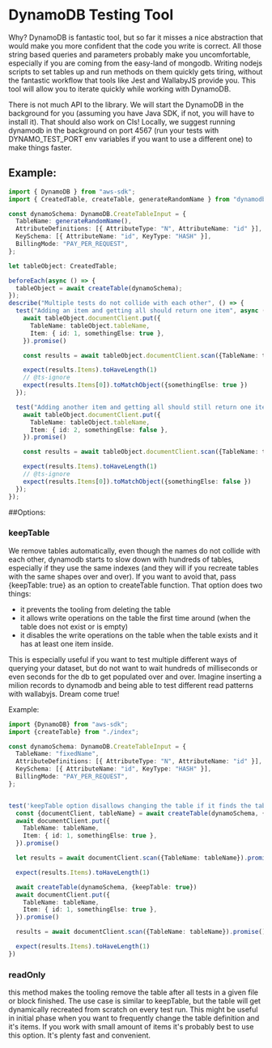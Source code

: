 # DynamoDB Testing Tool

Why? DynamoDB is fantastic tool, but so far it misses a nice abstraction that would make you more confident that the code you write is correct. All those string based queries and parameters probably make you uncomfortable, especially if you are coming from the easy-land of mongodb.
Writing nodejs scripts to set tables up and run methods on them quickly gets tiring, without the fantastic workflow that tools like Jest and WallabyJS provide you. 
This tool will allow you to iterate quickly while working with DynamoDB.

There is not much API to the library. We will start the DynamoDB in the background for you (assuming you have Java SDK, if not, you will have to install it). That should also work on CIs!
Locally, we suggest running dynamodb in the background on port 4567 (run your tests with DYNAMO_TEST_PORT env variables if you want to use a different one) to make things faster. 

## Example:

```typescript
import { DynamoDB } from "aws-sdk";
import { CreatedTable, createTable, generateRandomName } from "dynamodb-testing-tool";

const dynamoSchema: DynamoDB.CreateTableInput = {
  TableName: generateRandomName(),
  AttributeDefinitions: [{ AttributeType: "N", AttributeName: "id" }],
  KeySchema: [{ AttributeName: "id", KeyType: "HASH" }],
  BillingMode: "PAY_PER_REQUEST",
};

let tableObject: CreatedTable;

beforeEach(async () => {
  tableObject = await createTable(dynamoSchema);
});
describe("Multiple tests do not collide with each other", () => {
  test("Adding an item and getting all should return one item", async () => {
    await tableObject.documentClient.put({
      TableName: tableObject.tableName,
      Item: { id: 1, somethingElse: true },
    }).promise()

    const results = await tableObject.documentClient.scan({TableName: tableObject.tableName}).promise()

    expect(results.Items).toHaveLength(1)
    // @ts-ignore
    expect(results.Items[0]).toMatchObject({somethingElse: true })
  });

  test("Adding another item and getting all should still return one item", async () => {
    await tableObject.documentClient.put({
      TableName: tableObject.tableName,
      Item: { id: 2, somethingElse: false },
    }).promise()

    const results = await tableObject.documentClient.scan({TableName: tableObject.tableName}).promise()

    expect(results.Items).toHaveLength(1)
    // @ts-ignore
    expect(results.Items[0]).toMatchObject({somethingElse: false })
  });
});

```


##Options:

### keepTable

We remove tables automatically, even though the names do not collide with each other, dynamodb starts to slow down with hundreds of tables, especially if they use the same indexes (and they will if you recreate tables with the same shapes over and over).
If you want to avoid that, pass {keepTable: true} as an option to createTable function.
That  option does two things:
- it prevents the tooling from deleting the table
- it allows write operations on the table the first time around (when the table does not exist or is empty)
- it disables the write operations on the table when the table exists and it has at least one item inside.

This is especially useful if you want to test multiple different ways of querying your dataset, but do not want to wait hundreds of milliseconds or even seconds for the db to get populated over and over. Imagine inserting a milion records to dynamodb and being able to test different read patterns with wallabyjs. Dream come true!


Example:

```typescript
import {DynamoDB} from "aws-sdk";
import {createTable} from "./index";

const dynamoSchema: DynamoDB.CreateTableInput = {
  TableName: "fixedName",
  AttributeDefinitions: [{ AttributeType: "N", AttributeName: "id" }],
  KeySchema: [{ AttributeName: "id", KeyType: "HASH" }],
  BillingMode: "PAY_PER_REQUEST",
};


test('keepTable option disallows changing the table if it finds the table with items already', async () => {
  const {documentClient, tableName} = await createTable(dynamoSchema, {keepTable: true})
  await documentClient.put({
    TableName: tableName,
    Item: { id: 1, somethingElse: true },
  }).promise()

  let results = await documentClient.scan({TableName: tableName}).promise()

  expect(results.Items).toHaveLength(1)

  await createTable(dynamoSchema, {keepTable: true})
  await documentClient.put({
    TableName: tableName,
    Item: { id: 1, somethingElse: true },
  }).promise()

  results = await documentClient.scan({TableName: tableName}).promise()

  expect(results.Items).toHaveLength(1)
})
```

### readOnly

this method makes the tooling remove the table after all tests in a given file or block finished. The use case is similar to keepTable, but the table will get dynamically recreated from scratch on every test run. This might be useful in initial phase when you want to frequently change the table definition and it's items. If you work with small amount of items it's probably best to use this option. It's plenty fast and convenient.


